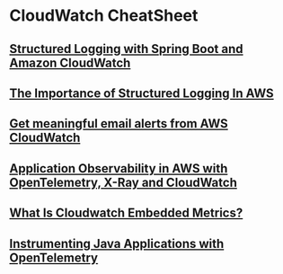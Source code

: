 # CloudWatch CheatSheet

## [Structured Logging with Spring Boot and Amazon CloudWatch](https://reflectoring.io/struct-log-with-cloudwatch-tutorial/)
## [The Importance of Structured Logging In AWS](https://medium.com/@connorbutch/the-importance-of-structured-logging-in-aws-and-anywhere-else-52a4534c53aa)
## [Get meaningful email alerts from AWS CloudWatch](https://medium.com/adevinta-tech-blog/get-meaningful-email-alerts-from-aws-cloudwatch-8aa066992250)
## [Application Observability in AWS with OpenTelemetry, X-Ray and CloudWatch](https://www.retit.de/application-observability-in-aws-with-opentelemetry-x-ray-and-cloudwatch-en-2/)
## [What Is Cloudwatch Embedded Metrics?](https://hackernoon.com/what-is-cloudwatch-embedded-metrics)
## [Instrumenting Java Applications with OpenTelemetry](https://community.aws/tutorials/instrumenting-java-apps-using-opentelemetry)
